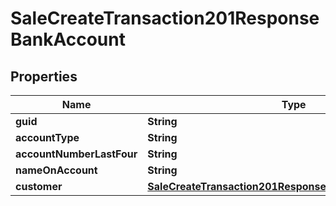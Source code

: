 

# SaleCreateTransaction201ResponseBankAccount


## Properties

| Name | Type | Description | Notes |
|------------ | ------------- | ------------- | -------------|
|**guid** | **String** |  |  [optional] |
|**accountType** | **String** |  |  [optional] |
|**accountNumberLastFour** | **String** |  |  [optional] |
|**nameOnAccount** | **String** |  |  [optional] |
|**customer** | [**SaleCreateTransaction201ResponseBankAccountCustomer**](SaleCreateTransaction201ResponseBankAccountCustomer.md) |  |  [optional] |



